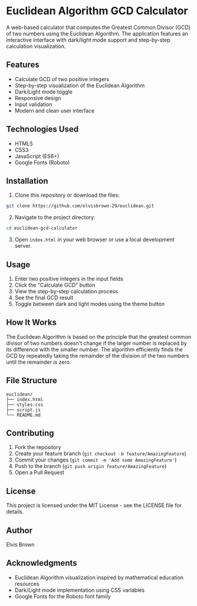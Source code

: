 # Euclidean Algorithm GCD Calculator

A web-based calculator that computes the Greatest Common Divisor (GCD) of two numbers using the Euclidean Algorithm. The application features an interactive interface with dark/light mode support and step-by-step calculation visualization.

## Features

- Calculate GCD of two positive integers
- Step-by-step visualization of the Euclidean Algorithm
- Dark/Light mode toggle
- Responsive design
- Input validation
- Modern and clean user interface

## Technologies Used

- HTML5
- CSS3
- JavaScript (ES6+)
- Google Fonts (Roboto)

## Installation

1. Clone this repository or download the files:
```bash
git clone https://github.com/elvisbrown-29/euclidean.git
```

2. Navigate to the project directory:
```bash
cd euclidean-gcd-calculator
```

3. Open `index.html` in your web browser or use a local development server.

## Usage

1. Enter two positive integers in the input fields
2. Click the "Calculate GCD" button
3. View the step-by-step calculation process
4. See the final GCD result
5. Toggle between dark and light modes using the theme button

## How It Works

The Euclidean Algorithm is based on the principle that the greatest common divisor of two numbers doesn't change if the larger number is replaced by its difference with the smaller number. The algorithm efficiently finds the GCD by repeatedly taking the remainder of the division of the two numbers until the remainder is zero.

## File Structure

```
euclidean/
├── index.html
├── styles.css
├── script.js
└── README.md
```

## Contributing

1. Fork the repository
2. Create your feature branch (`git checkout -b feature/AmazingFeature`)
3. Commit your changes (`git commit -m 'Add some AmazingFeature'`)
4. Push to the branch (`git push origin feature/AmazingFeature`)
5. Open a Pull Request

## License

This project is licensed under the MIT License - see the LICENSE file for details.

## Author

Elvis Brown

## Acknowledgments

- Euclidean Algorithm visualization inspired by mathematical education resources
- Dark/Light mode implementation using CSS variables
- Google Fonts for the Roboto font family
